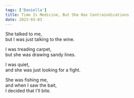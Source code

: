 ```yaml
---
tags: ['Daniella']
title: Time Is Medicine, But She Has Contraindications
date: 2023-03-03
---
```


She talked to me,  
but I was just talking to the wine.

I was treading carpet,  
but she was drawing sandy lines.

I was quiet,  
and she was just looking for a fight.

She was fishing me,  
and when I saw the bait,  
I decided that I'll bite.
